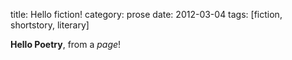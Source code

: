 title: Hello fiction!
category: prose
date: 2012-03-04
tags: [fiction, shortstory, literary]

**Hello Poetry**, from a *page*!
